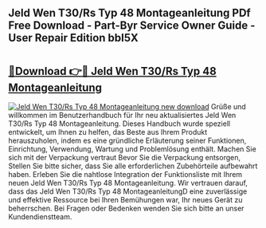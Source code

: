 ## Jeld Wen T30/Rs Typ 48 Montageanleitung PDf Free Download - Part-Byr Service Owner Guide - User Repair Edition bbI5X

# <h2><a href="http://df7sfh1.blite.top/?on=Jeld+Wen+T30%2fRs+Typ+48+Montageanleitung">🔗Download 👉🔴 Jeld Wen T30/Rs Typ 48 Montageanleitung</a></h2>

[![Jeld Wen T30/Rs Typ 48 Montageanleitung new download](https://i.imgur.com/lujVjoI.png)](http://df7sfh1.blite.top/?on=Jeld+Wen+T30%2fRs+Typ+48+Montageanleitung)
Grüße und willkommen im Benutzerhandbuch für Ihr neu aktualisiertes Jeld Wen T30/Rs Typ 48 Montageanleitung. Dieses Handbuch wurde speziell entwickelt, um Ihnen zu helfen, das Beste aus Ihrem Produkt herauszuholen, indem es eine gründliche Erläuterung seiner Funktionen, Einrichtung, Verwendung, Wartung und Problemlösung enthält. Machen Sie sich mit der Verpackung vertraut Bevor Sie die Verpackung entsorgen, Stellen Sie bitte sicher, dass Sie alle erforderlichen Zubehörteile aufbewahrt haben. Erleben Sie die nahtlose Integration der Funktionsliste mit Ihrem neuen Jeld Wen T30/Rs Typ 48 Montageanleitung. Wir vertrauen darauf, dass das Jeld Wen T30/Rs Typ 48 MontageanleitungD eine zuverlässige und effektive Ressource bei Ihren Bemühungen war, Ihr neues Gerät zu beherrschen. Bei Fragen oder Bedenken wenden Sie sich bitte an unser Kundendienstteam.

